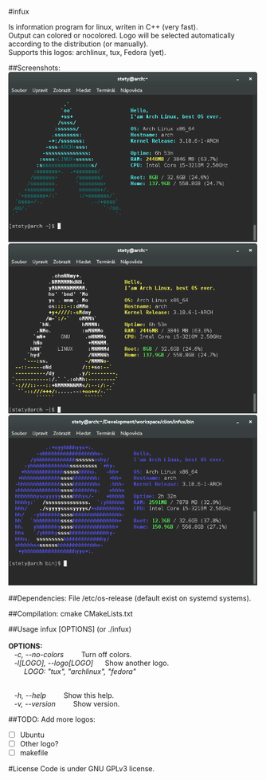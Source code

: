 #infux

Is information program for linux, writen in C++ (very fast). <br>
Output can colored or nocolored. Logo will be selected automatically according to the distribution (or manually).<br>
Supports this logos: archlinux, tux, Fedora (yet).<br>

##Screenshots:
<img src="https://raw.githubusercontent.com/petr-stety-stetka/infux/master/screenshots/screenshot-arch.png" width="500px" /> 
<img src="https://raw.githubusercontent.com/petr-stety-stetka/infux/master/screenshots/screenshot-tux.png" width="500px" /> 
<img src="https://raw.githubusercontent.com/petr-stety-stetka/infux/master/screenshots/screenshot-fedora.png" width="500px" /> 

##Dependencies:
File /etc/os-release (default exist on systemd systems).

##Compilation:
cmake CMakeLists.txt

##Usage
infux \[OPTIONS\] (or ./infux) <br><br>
**OPTIONS:**<br>
&nbsp;&nbsp;&nbsp;*-c, --no-colors*&nbsp;&nbsp;&nbsp;&nbsp;&nbsp;&nbsp;&nbsp;&nbsp;&nbsp;Turn off colors.<br>
&nbsp;&nbsp;&nbsp;*-l[LOGO], --logo[LOGO]*&nbsp;&nbsp;&nbsp;&nbsp;&nbsp;&nbsp;Show another logo.<br>
&nbsp;&nbsp;&nbsp;&nbsp;&nbsp;&nbsp;&nbsp;&nbsp;*LOGO: "tux", "archlinux", "fedora"*<br><br>

&nbsp;&nbsp;&nbsp;*-h, --help*&nbsp;&nbsp;&nbsp;&nbsp;&nbsp;&nbsp;&nbsp;&nbsp;&nbsp;Show this help.<br>
&nbsp;&nbsp;&nbsp;*-v, --version*&nbsp;&nbsp;&nbsp;&nbsp;&nbsp;&nbsp;&nbsp;&nbsp;&nbsp;Show version.<br>

##TODO:
Add more logos:
- [ ] Ubuntu
- [ ] Other logo?
- [ ] makefile

#License 
Code is under GNU GPLv3 license.
